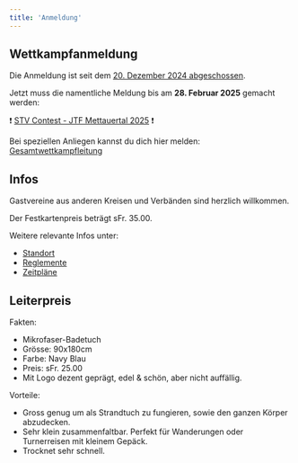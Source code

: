 ```yaml
---
title: 'Anmeldung'
---
```



Wettkampfanmeldung
------------------

Die Anmeldung ist seit dem [20. Dezember 2024 abgeschossen](/news/2024-12-24_anmeldung_abgeschlossen).

Jetzt muss die namentliche Meldung bis am **28. Februar 2025** gemacht werden:

❗ [STV Contest - JTF Mettauertal 2025](https://contest.stv-fsg.ch/mettauertal2025/) ❗

Bei speziellen Anliegen kannst du dich hier melden: [Gesamtwettkampfleitung](/contact/gwl)


Infos
-----

Gastvereine aus anderen Kreisen und Verbänden sind herzlich willkommen.

Der Festkartenpreis beträgt sFr. 35.00.

Weitere relevante Infos unter:

* [Standort](/turnbetrieb/standort)
* [Reglemente](/turnbetrieb/reglemente)
* [Zeitpläne](/turnbetrieb/zeitplane)


Leiterpreis
-----------

Fakten:

* Mikrofaser-Badetuch
* Grösse: 90x180cm
* Farbe: Navy Blau
* Preis: sFr. 25.00
* Mit Logo dezent geprägt, edel & schön, aber nicht auffällig.

Vorteile:

* Gross genug um als Strandtuch zu fungieren, sowie den ganzen Körper abzudecken.
* Sehr klein zusammenfaltbar. Perfekt für Wanderungen oder Turnerreisen mit kleinem Gepäck.
* Trocknet sehr schnell.
